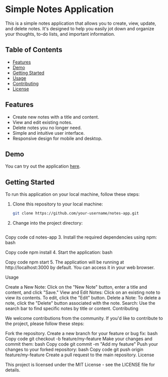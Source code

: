 # Simple Notes Application

This is a simple notes application that allows you to create, view, update, and delete notes. It's designed to help you easily jot down and organize your thoughts, to-do lists, and important information.

## Table of Contents
- [Features](#features)
- [Demo](#demo)
- [Getting Started](#getting-started)
- [Usage](#usage)
- [Contributing](#contributing)
- [License](#license)

## Features

- Create new notes with a title and content.
- View and edit existing notes.
- Delete notes you no longer need.
- Simple and intuitive user interface.
- Responsive design for mobile and desktop.

## Demo

You can try out the application [here](#insert-link-to-demo).

## Getting Started

To run this application on your local machine, follow these steps:

1. Clone this repository to your local machine:
   ```bash
   git clone https://github.com/your-username/notes-app.git
2. Change into the project directory:
   ```bash

Copy code
cd notes-app
3. Install the required dependencies using npm:
   bash

Copy code
npm install
4. Start the application:
   bash

Copy code
npm start
5. The application will be running at http://localhost:3000 by default. You can access it in your web browser.

Usage

Create a New Note: Click on the "New Note" button, enter a title and content, and click "Save."
View and Edit Notes: Click on an existing note to view its contents. To edit, click the "Edit" button.
Delete a Note: To delete a note, click the "Delete" button associated with the note.
Search: Use the search bar to find specific notes by title or content.
Contributing

We welcome contributions from the community. If you'd like to contribute to the project, please follow these steps:

Fork the repository.
Create a new branch for your feature or bug fix:
bash
Copy code
git checkout -b feature/my-feature
Make your changes and commit them:
bash
Copy code
git commit -m "Add my feature"
Push your changes to your forked repository:
bash
Copy code
git push origin feature/my-feature
Create a pull request to the main repository.
License

This project is licensed under the MIT License - see the LICENSE file for details.
